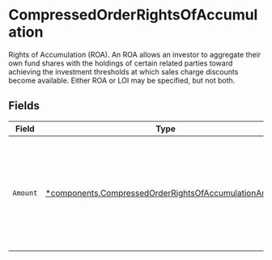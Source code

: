 # CompressedOrderRightsOfAccumulation

Rights of Accumulation (ROA). An ROA allows an investor to aggregate their own fund shares with the holdings of certain related parties toward achieving the investment thresholds at which sales charge discounts become available. Either ROA or LOI may be specified, but not both.


## Fields

| Field                                                                                                                         | Type                                                                                                                          | Required                                                                                                                      | Description                                                                                                                   | Example                                                                                                                       |
| ----------------------------------------------------------------------------------------------------------------------------- | ----------------------------------------------------------------------------------------------------------------------------- | ----------------------------------------------------------------------------------------------------------------------------- | ----------------------------------------------------------------------------------------------------------------------------- | ----------------------------------------------------------------------------------------------------------------------------- |
| `Amount`                                                                                                                      | [*components.CompressedOrderRightsOfAccumulationAmount](../../models/components/compressedorderrightsofaccumulationamount.md) | :heavy_minus_sign:                                                                                                            | The amount of the ROA. This is a monetary value in the same currency as the order. Only 9,999,999.99 is supported.            | {<br/>"value": "9,999,999.99"<br/>}                                                                                           |